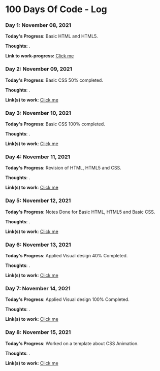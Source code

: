 # 100 Days Of Code - Log

### Day 1: November 08, 2021

**Today's Progress**: Basic HTML and HTML5.

**Thoughts:** .

**Link to work-progress:** [Click me](https://jaysingh9518.github.io/100daysofcode)

### Day 2: November 09, 2021

**Today's Progress**: Basic CSS 50% completed.

**Thoughts**: .

**Link(s) to work**: [Click me](https://jaysingh9518.github.io/100daysofcode)

### Day 3: November 10, 2021
**Today's Progress**: Basic CSS 100% completed.

**Thoughts**: .

**Link(s) to work**: [Click me](https://jaysingh9518.github.io/100daysofcode)

### Day 4: November 11, 2021
**Today's Progress**: Revision of HTML, HTML5 and CSS.

**Thoughts**: .

**Link(s) to work**: [Click me](https://jaysingh9518.github.io/100daysofcode)

### Day 5: November 12, 2021
**Today's Progress**: Notes Done for Basic HTML, HTML5 and Basic CSS.

**Thoughts**: .

**Link(s) to work**: [Click me](https://jaysingh9518.github.io/100daysofcode)

### Day 6: November 13, 2021
**Today's Progress**: Applied Visual design 40% Completed.

**Thoughts**: .

**Link(s) to work**: [Click me](https://jaysingh9518.github.io/100daysofcode)

### Day 7: November 14, 2021
**Today's Progress**: Applied Visual design 100% Completed.

**Thoughts**: .

**Link(s) to work**: [Click me](https://jaysingh9518.github.io/100daysofcode)

### Day 8: November 15, 2021
**Today's Progress**: Worked on a template about CSS Animation.

**Thoughts**: .

**Link(s) to work**: [Click me](https://jaysingh9518.github.io/100daysofcode)

